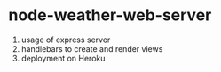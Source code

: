 # node-weather-web-server

1) usage of express server
2) handlebars to create and render views
3) deployment on Heroku